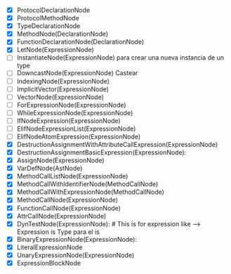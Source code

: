 - [x] ProtocolDeclarationNode
- [x]  ProtocolMethodNode
- [x]  TypeDeclarationNode
- [x]   MethodNode(DeclarationNode)
- [x]  FunctionDeclarationNode(DeclarationNode)
- [x] LetNode(ExpressionNode)
- [ ]  InstantiateNode(ExpressionNode) para crear una nueva instancia de un type
- [ ] DowncastNode(ExpressionNode) Castear
- [ ]  IndexingNode(ExpressionNode)
- [ ] ImplicitVector(ExpressionNode)
- [ ] VectorNode(ExpressionNode)
- [ ]  ForExpressionNode(ExpressionNode)
- [ ]   WhileExpressionNode(ExpressionNode)
- [ ]   IfNodeExpression(ExpressionNode)
- [ ]   ElifNodeExpressionList(ExpressionNode)
- [ ]   ElifNodeAtomExpression(ExpressionNode)
- [x]   DestructionAssignmentWithAttributeCallExpression(ExpressionNode)
- [x]  DestructionAssignmentBasicExpression(ExpressionNode):
- [x] AssignNode(ExpressionNode)
- [x] VarDefNode(AstNode)
- [x] MethodCallListNode(ExpressionNode)
- [x]  MethodCallWithIdentifierNode(MethodCallNode)
- [x] MethodCallWithExpressionNode(MethodCallNode)
- [x]  MethodCallNode(ExpressionNode)
- [x]  FunctionCallNode(ExpressionNode)
- [x] AttrCallNode(ExpressionNode)
- [x]  DynTestNode(ExpressionNode):  # This is for expression like --> Expression is Type para el is
- [x] BinaryExpressionNode(ExpressionNode):
- [x] LiteralExpressionNode
- [x]  UnaryExpressionNode(ExpressionNode)
- [x] ExpressionBlockNode